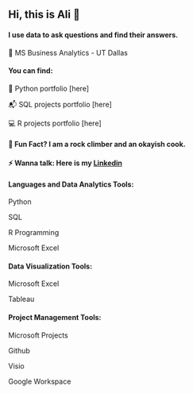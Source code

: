 ## Hi, this is Ali  👋

#### I use data to ask questions and find their answers.

💸 MS Business Analytics - UT Dallas

#### You can find:
🐍 Python portfolio [here]

📬 SQL projects portfolio [here]

💻 R projects portfolio [here]

#### 🚀 Fun Fact? I am a rock climber and an okayish cook.
#### ⚡ Wanna talk: Here is my [Linkedin](https://www.linkedin.com/in/ali-bagheri-tirtashi/)


#### Languages and Data Analytics Tools:

  Python
 
  SQL
 
  R Programming
 
  Microsoft Excel

#### Data Visualization Tools:

  Microsoft Excel
 
  Tableau

#### Project Management Tools:

  Microsoft Projects
 
  Github
 
  Visio
 
  Google Workspace

<!--
**alibagheri7/alibagheri7** is a ✨ _special_ ✨ repository because its `README.md` (this file) appears on your GitHub profile.

Here are some ideas to get you started:

- 🔭 I’m currently working on ...
- 🌱 I’m currently learning ...
- 👯 I’m looking to collaborate on ...
- 🤔 I’m looking for help with ...
- 💬 Ask me about ...
- 📫 How to reach me: ...
- 😄 Pronouns: ...
- ⚡ Fun fact: ...
-->
